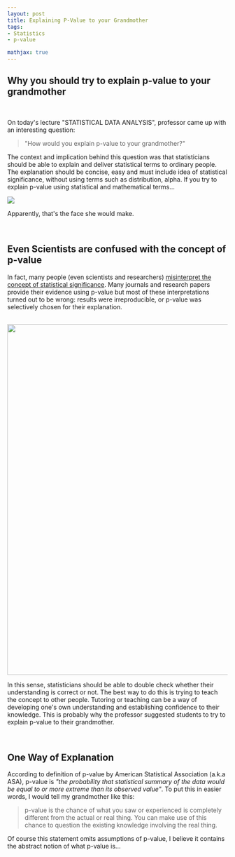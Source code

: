 ```yaml
---
layout: post
title: Explaining P-Value to your Grandmother
tags:
- Statistics
- p-value

mathjax: true
---
```




## Why you should try to explain p-value to your grandmother

<br>

On today's lecture "STATISTICAL DATA ANALYSIS", professor came up with an interesting question:

> "How would you explain p-value to your grandmother?" 

The context and implication behind this question was that statisticians should be able to explain and deliver statistical terms to ordinary people. The explanation should be concise, easy and must include idea of statistical significance, without using terms such as distribution, alpha. If you try to explain p-value using statistical and mathematical terms… 

<img src="https://encrypted-tbn0.gstatic.com/images?q=tbn:ANd9GcS3sre8HWr_3GKKal2biZRp-_DPvicKJFSSqkNITmTYCU6n17IT-g">



Apparently, that's the face she would make.



<br>

## Even Scientists are confused with the concept of p-value

In fact, many people (even scientists and researchers) [misinterpret the concept of statistical significance](https://agdal1125.github.io/2018/12/04/P-value.html). Many journals and research papers provide their evidence using p-value but most of these interpretations turned out to be wrong: results were irreproducible, or p-value was selectively chosen for their explanation.

<br>

<img src="https://media.nature.com/w800/magazine-assets/d41586-019-00857-9/d41586-019-00857-9_16551624.jpg" width=800> 


<br>

In this sense, statisticians should be able to double check whether their understanding is correct or not. The best way to do this is trying to teach the concept to other people. Tutoring or teaching can be a way of developing one's own understanding and establishing confidence to their knowledge. This is probably why the professor suggested students to try to explain p-value to their grandmother. 

<br>

## One Way of Explanation

According to definition of p-value by American Statistical Association (a.k.a ASA), p-value is _"the probability that statistical summary of the data would be equal to or more extreme than its observed value"_. To put this in easier words, I would tell my grandmother like this:

> p-value is the chance of what you saw or experienced is completely different from the actual or real thing. You can make use of this chance to question the existing knowledge involving the real thing.

Of course this statement omits assumptions of p-value, I believe it contains the abstract notion of what p-value is...
